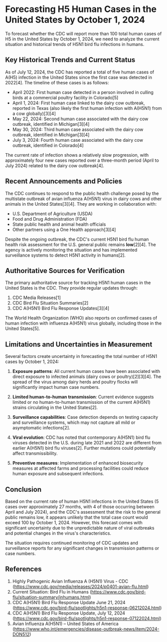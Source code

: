 # Forecasting H5 Human Cases in the United States by October 1, 2024

To forecast whether the CDC will report more than 100 total human cases of H5 in the United States by October 1, 2024, we need to analyze the current situation and historical trends of H5N1 bird flu infections in humans.

## Key Historical Trends and Current Status

As of July 12, 2024, the CDC has reported a total of five human cases of A(H5) infection in the United States since the first case was detected in 2022[4]. The timeline of these cases is as follows:

- April 2022: First human case detected in a person involved in culling birds at a commercial poultry facility in Colorado[5]
- April 1, 2024: First human case linked to the dairy cow outbreak, reported in Texas (also likely the first human infection with A(H5N1) from a cow globally)[3][4]
- May 22, 2024: Second human case associated with the dairy cow outbreak, identified in Michigan[3][4]
- May 30, 2024: Third human case associated with the dairy cow outbreak, identified in Michigan[3][4]
- July 3, 2024: Fourth human case associated with the dairy cow outbreak, identified in Colorado[4]

The current rate of infection shows a relatively slow progression, with approximately four new cases reported over a three-month period (April to July 2024) related to the dairy cow outbreak[4].

## Recent Announcements and Policies

The CDC continues to respond to the public health challenge posed by the multistate outbreak of avian influenza A(H5N1) virus in dairy cows and other animals in the United States[3][4]. They are working in collaboration with:

- U.S. Department of Agriculture (USDA)
- Food and Drug Administration (FDA)
- State public health and animal health officials
- Other partners using a One Health approach[3][4]

Despite the ongoing outbreak, the CDC's current H5N1 bird flu human health risk assessment for the U.S. general public remains **low**[2][4]. The agency is actively monitoring the situation and has implemented surveillance systems to detect H5N1 activity in humans[2].

## Authoritative Sources for Verification

The primary authoritative source for tracking H5N1 human cases in the United States is the CDC. They provide regular updates through:

1. CDC Media Releases[1]
2. CDC Bird Flu Situation Summaries[2]
3. CDC A(H5N1) Bird Flu Response Updates[3][4]

The World Health Organization (WHO) also reports on confirmed cases of human infection with influenza A(H5N1) virus globally, including those in the United States[5].

## Limitations and Uncertainties in Measurement

Several factors create uncertainty in forecasting the total number of H5N1 cases by October 1, 2024:

1. **Exposure patterns**: All current human cases have been associated with direct exposure to infected animals (dairy cows or poultry)[2][3][4]. The spread of the virus among dairy herds and poultry flocks will significantly impact human case numbers.

2. **Limited human-to-human transmission**: Current evidence suggests limited or no human-to-human transmission of the current A(H5N1) strains circulating in the United States[2].

3. **Surveillance capabilities**: Case detection depends on testing capacity and surveillance systems, which may not capture all mild or asymptomatic infections[2].

4. **Viral evolution**: CDC has noted that contemporary A(H5N1) bird flu viruses detected in the U.S. during late 2021 and 2022 are different from earlier A(H5N1) bird flu viruses[2]. Further mutations could potentially affect transmissibility.

5. **Preventive measures**: Implementation of enhanced biosecurity measures at affected farms and processing facilities could reduce human exposure and subsequent infections.

## Conclusion

Based on the current rate of human H5N1 infections in the United States (5 cases over approximately 27 months, with 4 of those occurring between April and July 2024), and the CDC's assessment that the risk to the general public remains low, it appears unlikely that the total case count would exceed 100 by October 1, 2024. However, this forecast comes with significant uncertainty due to the unpredictable nature of viral outbreaks and potential changes in the virus's characteristics.

The situation requires continued monitoring of CDC updates and surveillance reports for any significant changes in transmission patterns or case numbers.

## References

1. Highly Pathogenic Avian Influenza A (H5N1) Virus - CDC (https://www.cdc.gov/media/releases/2024/p0401-avian-flu.html)
2. Current Situation: Bird Flu in Humans (https://www.cdc.gov/bird-flu/situation-summary/inhumans.html)
3. CDC A(H5N1) Bird Flu Response Update June 21, 2024 (https://www.cdc.gov/bird-flu/spotlights/h5n1-response-06212024.html)
4. CDC A(H5N1) Bird Flu Response Update, July 12, 2024 (https://www.cdc.gov/bird-flu/spotlights/h5n1-response-07122024.html)
5. Avian Influenza A(H5N1) – United States of America (https://www.who.int/emergencies/disease-outbreak-news/item/2024-DON512)